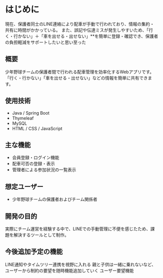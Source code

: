 # はじめに
現在、保護者同士のLINE連絡により配車が手動で行われており、情報の集約・共有に時間がかかっている。
また、誤記や伝達ミスが発生しやすいため、「行く・行かない」＋「車を出せる・出せない」**を簡単に登録・確認でき、保護者の負担軽減をサポートしたいと思い至った

## 概要
少年野球チームの保護者間で行われる配車管理を効率化するWebアプリです。
「行く・行かない」「車を出せる・出せない」などの情報を簡単に共有できます。

## 使用技術
- Java / Spring Boot
- Thymeleaf
- MySQL
- HTML / CSS / JavaScript

## 主な機能
- 会員登録・ログイン機能
- 配車可否の登録・表示
- 管理者による参加状況の一覧表示

## 想定ユーザー
- 少年野球チームの保護者およびチーム関係者

## 開発の目的
実際にチーム運営を経験する中で、LINEでの手動管理に不便を感じたため、課題を解決するツールとして制作。

## 今後追加予定の機能
LINE通知やタイムツリー連携を視野に入れる
親と子供は一緒に乗れないなど、ユーザーから制約の要望を随時機能追加していく
ユーザー要望機能
